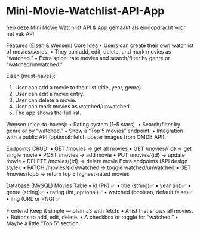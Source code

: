 # Mini-Movie-Watchlist-API-App
heb deze Mini Movie Watchlist API &amp; App gemaakt als eindopdracht voor het vak API

Features (Eisen & Wensen)
Core Idea
•	Users can create their own watchlist of movies/series.
•	They can add, edit, delete, and mark movies as “watched.”
•	Extra spice: rate movies and search/filter by genre or “watched/unwatched.”

Eisen (must-haves):
1.	User can add a movie to their list (title, year, genre).
2.	User can edit a movie entry.
3.	User can delete a movie.
4.	User can mark movies as watched/unwatched.
5.	The app shows the full list.
   
Wensen (nice-to-haves):
•	Rating system (1–5 stars).
•	Search/filter by genre or by “watched.”
•	Show a “Top 5 movies” endpoint.
•	Integration with a public API (optional: fetch poster images from OMDB API).

Endpoints
CRUD:
•	GET /movies → get all movies
•	GET /movies/{id} → get single movie
•	POST /movies → add movie
•	PUT /movies/{id} → update movie
•	DELETE /movies/{id} → delete movie
Extra endpoints (API design style):
•	PATCH /movies/{id}/watched → toggle watched/unwatched
•	GET /movies/top5 → return top 5 highest-rated movies

Database (MySQL)
Movies Table
•	id (PK) ✅
•	title (string)✅
•	year (int)✅
•	genre (string)✅
•	rating (int, optional)✅
•	watched (boolean, default false)✅
•   img (URL or PNG) ✅

Frontend
Keep it simple — plain JS with fetch:
•	A list that shows all movies. 
•	Buttons to add, edit, delete.
•	A checkbox or toggle for “watched.”
•	Maybe a little “Top 5” section.

